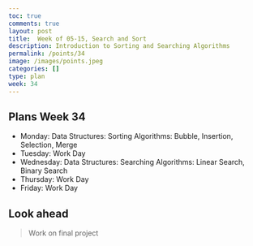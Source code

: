 ```yaml
---
toc: true
comments: true
layout: post
title:  Week of 05-15, Search and Sort
description: Introduction to Sorting and Searching Algorithms
permalink: /points/34
image: /images/points.jpeg
categories: []
type: plan
week: 34
---
```


## Plans Week 34
> 
- Monday: Data Structures: Sorting Algorithms: Bubble, Insertion, Selection, Merge
- Tuesday: Work Day
- Wednesday: Data Structures: Searching Algorithms: Linear Search, Binary Search
- Thursday: Work Day
- Friday: Work Day

## Look ahead
> Work on final project